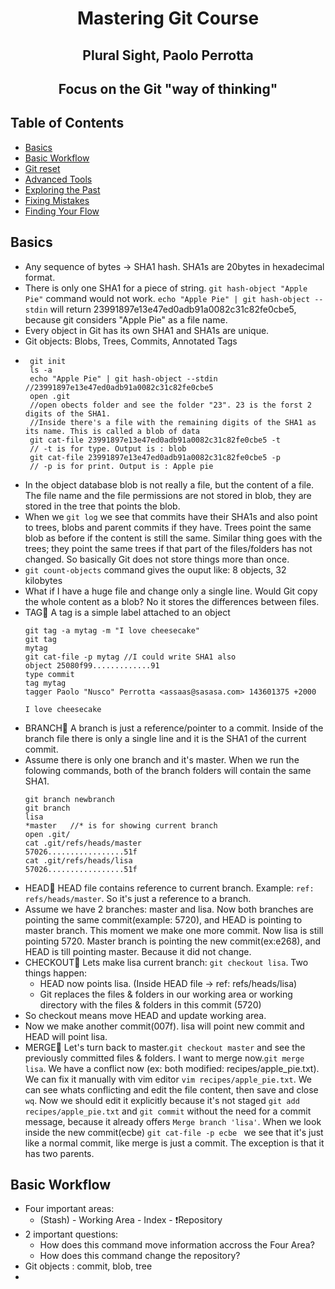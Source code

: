 <h1 align="center"> Mastering Git Course</h1>
<h2 align="center"> Plural Sight, Paolo Perrotta </h2>
<h2 align="center"> Focus on the Git "way of thinking" </h2>

## Table of Contents

- [Basics](#basics)
- [Basic Workflow](#basic-workflow)
- [Git reset](#git-reset)
- [Advanced Tools](#advanced-tools)
- [Exploring the Past](#exploring-the-past)
- [Fixing Mistakes](#fixing-mistakes)
- [Finding Your Flow](#finding-your-flow)

## Basics 

- Any sequence of bytes -> SHA1 hash. SHA1s are 20bytes in hexadecimal format. 
- There is only one SHA1 for a piece of string. `git hash-object "Apple Pie"` command would not work. `echo "Apple Pie" | git hash-object --stdin` will return 23991897e13e47ed0adb91a0082c31c82fe0cbe5, because git considers "Apple Pie" as a file name. 
- Every object in Git has its own SHA1 and SHA1s are unique.
- Git objects: Blobs, Trees, Commits, Annotated Tags
- ```git
   git init
   ls -a
   echo "Apple Pie" | git hash-object --stdin //23991897e13e47ed0adb91a0082c31c82fe0cbe5
   open .git  
   //open obects folder and see the folder "23". 23 is the forst 2 digits of the SHA1. 
   //Inside there's a file with the remaining digits of the SHA1 as its name. This is called a blob of data
   git cat-file 23991897e13e47ed0adb91a0082c31c82fe0cbe5 -t 
   // -t is for type. Output is : blob
   git cat-file 23991897e13e47ed0adb91a0082c31c82fe0cbe5 -p
   // -p is for print. Output is : Apple pie
   ```
- In the object database blob is not really a file, but the content of a file. The file name and the file permissions are not stored in blob, they are stored in the tree that points the blob. 
- When we `git log` we see that commits have their SHA1s and also point to trees, blobs and parent commits if they have. Trees point the same blob as before if the content is still the same. Similar thing goes with the trees; they point the same trees if that part of the files/folders has not changed. So basically Git does not store things more than once. 
- `git count-objects` command gives the ouput like: 8 objects, 32 kilobytes
- What if I have a huge file and change only a single line. Would Git copy the whole content as a blob? No it stores the differences between files.
- TAG📍 A tag is a simple label attached to an object 
  ```
  git tag -a mytag -m "I love cheesecake"
  git tag
  mytag
  git cat-file -p mytag //I could write SHA1 also
  object 25080f99.............91
  type commit
  tag mytag
  tagger Paolo "Nusco" Perrotta <assaas@sasasa.com> 143601375 +2000
  
  I love cheesecake
  ```
- BRANCH📍 A branch is just a reference/pointer to a commit. Inside of the branch file there is only a single line and it is the SHA1 of the current commit.
- Assume there is only one branch and it's master. When we run the folowing commands, both of the branch folders will contain the same SHA1.
  ```
  git branch newbranch
  git branch
  lisa
  *master   //* is for showing current branch
  open .git/
  cat .git/refs/heads/master
  57026.................51f
  cat .git/refs/heads/lisa
  57026.................51f
  ```
- HEAD📍 HEAD file contains reference to current branch. Example: `ref: refs/heads/master`. So it's just a reference to a branch.
- Assume we have 2 branches: master and lisa. Now both branches are pointing the same commit(example: 5720), and HEAD is pointing to master branch. This moment we make one more commit. Now lisa is still pointing 5720. Master branch is pointing the new commit(ex:e268), and HEAD is till pointing master. Because it did not change. 
- CHECKOUT📍 Lets make lisa current branch: `git checkout lisa`. Two things happen: 
  * HEAD now points lisa. (Inside HEAD file -> ref: refs/heads/lisa)
  * Git replaces the files & folders in our working area or working directory with the files & folders in this commit (5720)
- So checkout means move HEAD and update working area.
- Now we make another commit(007f). lisa will point new commit and HEAD will point lisa.
- MERGE📍 Let's turn back to master.`git checkout master` and see the previously committed files & folders. I want to merge now.`git merge lisa`. We have a conflict now (ex: both modified: recipes/apple_pie.txt). We can fix it manually with vim editor `vim recipes/apple_pie.txt`. We can see whats conflicting and edit the file content, then save and close `wq`. Now we should edit it explicitly because it's not staged `git add recipes/apple_pie.txt` and `git commit` without the need for a commit message, because it already offers `Merge branch 'lisa'`. When we look inside the new commit(ecbe) `git cat-file -p ecbe ` we see that it's just like a normal commit, like merge is just a commit. The exception is that it has two parents.

## Basic Workflow


- Four important areas:
  * (Stash) - Working Area - Index - ❗️Repository 
- 2 important questions:
  * How does this command move information accross the Four Area?
  * How does this command change the repository?
- Git objects : commit, blob, tree
- 
